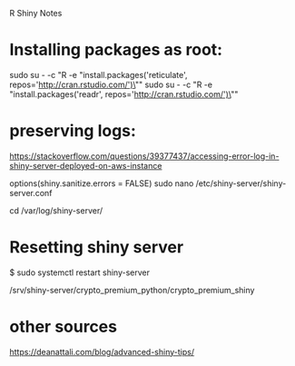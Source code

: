 R Shiny Notes


# Installing packages as root:

sudo su - -c "R -e \"install.packages('reticulate', repos='http://cran.rstudio.com/')\""
sudo su - -c "R -e \"install.packages('readr', repos='http://cran.rstudio.com/')\""

# preserving logs:
https://stackoverflow.com/questions/39377437/accessing-error-log-in-shiny-server-deployed-on-aws-instance

options(shiny.sanitize.errors = FALSE)
sudo nano /etc/shiny-server/shiny-server.conf

cd /var/log/shiny-server/


# Resetting shiny server
$ sudo systemctl restart shiny-server



/srv/shiny-server/crypto_premium_python/crypto_premium_shiny


# other sources
https://deanattali.com/blog/advanced-shiny-tips/




